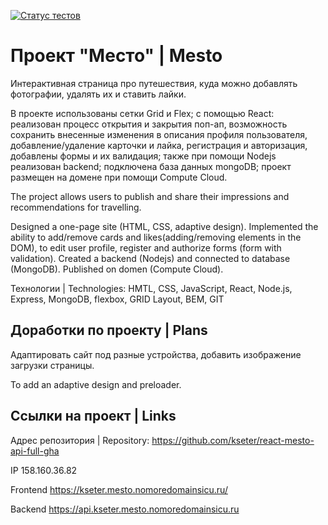[![Статус тестов](../../actions/workflows/tests.yml/badge.svg)](../../actions/workflows/tests.yml)

# Проект "Место" | Mesto 
Интерактивная страница про путешествия, куда можно добавлять фотографии, удалять их и ставить лайки.

В проекте использованы сетки Grid и Flex; с помощью React: реализован процесс открытия и закрытия поп-ап, возможность сохранить внесенные изменения в описания профиля пользователя, добавление/удаление карточки и лайка, регистрация и авторизация, добавлены формы и их валидация; также при помощи Nodejs реализован backend; подключена база данных mongoDB; проект размещен на домене при помощи Compute Cloud. 

The project allows users to publish and share their impressions and recommendations for travelling.

Designed a one-page site (HTML, CSS, adaptive design). Implemented the ability to add/remove cards and likes(adding/removing elements in the DOM), to edit user profile, register and authorize forms (form with validation). Created a backend (Nodejs) and connected to database (MongoDB). Published on domen (Compute Cloud).


Технологии | Technologies: HMTL, CSS, JavaScript, React, Node.js, Express, MongoDB, flexbox, GRID Layout, BEM, GIT

## Доработки по проекту | Plans

Адаптировать сайт под разные устройства, добавить изображение загрузки страницы. 

To add an adaptive design and preloader. 

## Ссылки на проект | Links

Адрес репозитория | Repository: https://github.com/kseter/react-mesto-api-full-gha

IP 158.160.36.82

Frontend https://kseter.mesto.nomoredomainsicu.ru/

Backend https://api.kseter.mesto.nomoredomainsicu.ru
